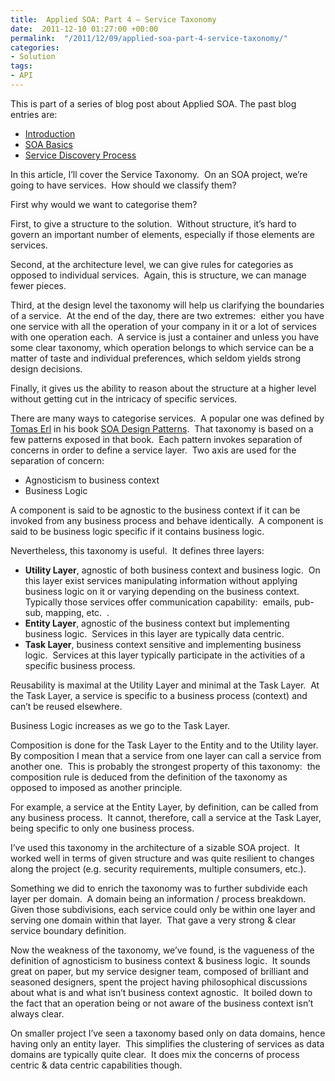 ```yaml
---
title:  Applied SOA: Part 4 – Service Taxonomy
date:  2011-12-10 01:27:00 +00:00
permalink:  "/2011/12/09/applied-soa-part-4-service-taxonomy/"
categories:
- Solution
tags:
- API
---
```

<p>This is part of a series of blog post about Applied SOA. The past blog entries are:</p>  <ul>   <li><a href="http://vincentlauzon.wordpress.com/2011/06/17/applied-soa-part-1-introduction/">Introduction</a> </li>    <li><a title="Preview “Applied SOA- Part 2 – SOA Basics”" href="http://vincentlauzon.wordpress.com/2011/11/27/applied-soa-part-2-soa-basics/">SOA Basics</a> </li>    <li><a href="http://vincentlauzon.wordpress.com/2011/11/29/applied-soa-part-3-service-discovery-process/">Service Discovery Process</a> </li> </ul>  <p>In this article, I’ll cover the Service Taxonomy.&#160; On an SOA project, we’re going to have services.&#160; How should we classify them?</p>  <p>First why would we want to categorise them?</p>  <p>First, to give a structure to the solution.&#160; Without structure, it’s hard to govern an important number of elements, especially if those elements are services.</p>  <p>Second, at the architecture level, we can give rules for categories as opposed to individual services.&#160; Again, this is structure, we can manage fewer pieces.</p>  <p>Third, at the design level the taxonomy will help us clarifying the boundaries of a service.&#160; At the end of the day, there are two extremes:&#160; either you have one service with all the operation of your company in it or a lot of services with one operation each.&#160; A service is just a container and unless you have some clear taxonomy, which operation belongs to which service can be a matter of taste and individual preferences, which seldom yields strong design decisions.</p>  <p>Finally, it gives us the ability to reason about the structure at a higher level without getting cut in the intricacy of specific services.</p>  <p>There are many ways to categorise services.&#160; A popular one was defined by <a href="http://thomaserl.com/">Tomas Erl</a> in his book <a href="http://www.amazon.com/Design-Patterns-Prentice-Service-Oriented-Computing/dp/0136135161/ref=pd_sim_b_1">SOA Design Patterns</a>.&#160; That taxonomy is based on a few patterns exposed in that book.&#160; Each pattern invokes separation of concerns in order to define a service layer.&#160; Two axis are used for the separation of concern:</p>  <ul>   <li>Agnosticism to business context </li>    <li>Business Logic </li> </ul>  <p>A component is said to be agnostic to the business context if it can be invoked from any business process and behave identically.&#160; A component is said to be business logic specific if it contains business logic.</p>  <p>Nevertheless, this taxonomy is useful.&#160; It defines three layers:</p>  <ul>   <li><strong>Utility Layer</strong>, agnostic of both business context and business logic.&#160; On this layer exist services manipulating information without applying business logic on it or varying depending on the business context.&#160; Typically those services offer communication capability:&#160; emails, pub-sub, mapping, etc.&#160; . </li>    <li><strong>Entity Layer</strong>, agnostic of the business context but implementing business logic.&#160; Services in this layer are typically data centric. </li>    <li><strong>Task Layer</strong>, business context sensitive and implementing business logic.&#160; Services at this layer typically participate in the activities of a specific business process. </li> </ul>  <p>Reusability is maximal at the Utility Layer and minimal at the Task Layer.&#160; At the Task Layer, a service is specific to a business process (context) and can’t be reused elsewhere.</p>  <p>Business Logic increases as we go to the Task Layer.</p>  <p>Composition is done for the Task Layer to the Entity and to the Utility layer.&#160; By composition I mean that a service from one layer can call a service from another one.&#160; This is probably the strongest property of this taxonomy:&#160; the composition rule is deduced from the definition of the taxonomy as opposed to imposed as another principle.</p>  <p>For example, a service at the Entity Layer, by definition, can be called from any business process.&#160; It cannot, therefore, call a service at the Task Layer, being specific to only one business process.</p>  <p>I’ve used this taxonomy in the architecture of a sizable SOA project.&#160; It worked well in terms of given structure and was quite resilient to changes along the project (e.g. security requirements, multiple consumers, etc.).</p>  <p>Something we did to enrich the taxonomy was to further subdivide each layer per domain.&#160; A domain being an information / process breakdown.&#160; Given those subdivisions, each service could only be within one layer and serving one domain within that layer.&#160; That gave a very strong &amp; clear service boundary definition.</p>  <p>Now the weakness of the taxonomy, we’ve found, is the vagueness of the definition of agnosticism to business context &amp; business logic.&#160; It sounds great on paper, but my service designer team, composed of brilliant and seasoned designers, spent the project having philosophical discussions about what is and what isn’t business context agnostic.&#160; It boiled down to the fact that an operation being or not aware of the business context isn’t always clear.</p>  <p>On smaller project I’ve seen a taxonomy based only on data domains, hence having only an entity layer.&#160; This simplifies the clustering of services as data domains are typically quite clear.&#160; It does mix the concerns of process centric &amp; data centric capabilities though.</p>